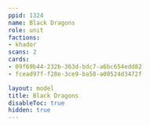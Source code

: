 ```yaml
---
ppid: 1324
name: Black Dragons
role: unit
factions:
- khador
scans: 2
cards:
- 09f69b44-232b-363d-bdc7-a6bc654edd82
- fcead97f-f28e-3ce9-ba58-a00524d3472f

layout: model
title: Black Dragons
disableToc: true
hidden: true
---
```

